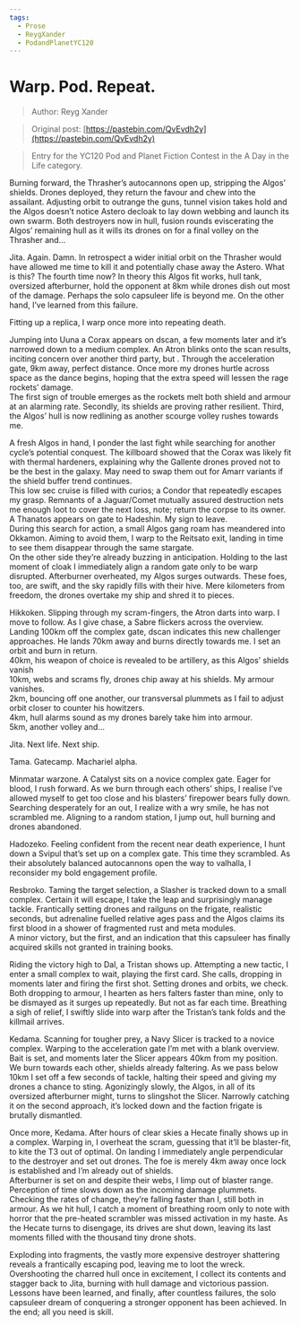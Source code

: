 ```yaml
---
tags:
  - Prose
  - ReygXander
  - PodandPlanetYC120
---
```


# Warp. Pod. Repeat.

> Author: Reyg Xander

> Original post: [https://pastebin.com/QvEvdh2y](https://pastebin.com/QvEvdh2y)

> Entry for the YC120 Pod and Planet Fiction Contest in the A Day in the Life category.


Burning forward, the Thrasher’s autocannons open up, stripping the Algos’ shields. Drones deployed, they return the favour and chew into the assailant. Adjusting orbit to outrange the guns, tunnel vision takes hold and the Algos doesn’t notice Astero decloak to lay down webbing and launch its own swarm. Both destroyers now in hull, fusion rounds eviscerating the Algos’ remaining hull as it wills its drones on for a final volley on the Thrasher and…
 
Jita. Again. Damn. In retrospect a wider initial orbit on the Thrasher would have allowed me time to kill it and potentially chase away the Astero. What is this? The fourth time now? In theory this Algos fit works, hull tank, oversized afterburner, hold the opponent at 8km while drones dish out most of the damage. Perhaps the solo capsuleer life is beyond me. On the other hand, I’ve learned from this failure.
 
Fitting up a replica, I warp once more into repeating death.
 
Jumping into Uuna a Corax appears on dscan, a few moments later and it’s narrowed down to a medium complex. An Atron blinks onto the scan results, inciting concern over another third party, but . Through the acceleration gate, 9km away, perfect distance. Once more my drones hurtle across space as the dance begins, hoping that the extra speed will lessen the rage rockets’ damage.<br>
The first sign of trouble emerges as the rockets melt both shield and armour at an alarming rate. Secondly, its shields are proving rather resilient. Third, the Algos’ hull is now redlining as another scourge volley rushes towards me.
 
A fresh Algos in hand, I ponder the last fight while searching for another cycle’s potential conquest. The killboard showed that the Corax was likely fit with thermal hardeners, explaining why the Gallente drones proved not to be the best in the galaxy. May need to swap them out for Amarr variants if the shield buffer trend continues.<br>
This low sec cruise is filled with curios; a Condor that repeatedly escapes my grasp. Remnants of a Jaguar/Comet mutually assured destruction nets me enough loot to cover the next loss, note; return the corpse to its owner. A Thanatos appears on gate to Hadeshin. My sign to leave.<br>
During this search for action, a small Algos gang roam has meandered into Okkamon. Aiming to avoid them, I warp to the Reitsato exit, landing in time to see them disappear through the same stargate.<br>
On the other side they’re already buzzing in anticipation. Holding to the last moment of cloak I immediately align a random gate only to be warp disrupted. Afterburner overheated, my Algos surges outwards. These foes, too, are swift, and the sky rapidly fills with their hive. Mere kilometers from freedom, the drones overtake my ship and shred it to pieces.
 
Hikkoken. Slipping through my scram-fingers, the Atron darts into warp. I move to follow. As I give chase, a Sabre flickers across the overview. Landing 100km off the complex gate, dscan indicates this new challenger approaches. He lands 70km away and burns directly towards me. I set an orbit and burn in return.<br>
40km, his weapon of choice is revealed to be artillery, as this Algos’ shields vanish<br>
10km, webs and scrams fly, drones chip away at his shields. My armour vanishes.<br>
2km, bouncing off one another, our transversal plummets as I fail to adjust orbit closer to counter his howitzers.<br>
4km, hull alarms sound as my drones barely take him into armour.<br>
5km, another volley and...<br>
 
Jita. Next life. Next ship.
 
Tama. Gatecamp. Machariel alpha.
 
Minmatar warzone. A Catalyst sits on a novice complex gate. Eager for blood, I rush forward. As we burn through each others’ ships, I realise I’ve allowed myself to get too close and his blasters’ firepower bears fully down. Searching desperately for an out, I realize with a wry smile, he has not scrambled me. Aligning to a random station, I jump out, hull burning and drones abandoned.
 
Hadozeko. Feeling confident from the recent near death experience, I hunt down a Svipul that’s set up on a complex gate. This time they scrambled. As their absolutely balanced autocannons open the way to valhalla, I reconsider my bold engagement profile.
 
Resbroko. Taming the target selection, a Slasher is tracked down to a small complex. Certain it will escape, I take the leap and surprisingly manage tackle. Frantically setting drones and railguns on the frigate, realistic seconds, but adrenaline fuelled relative ages pass and the Algos claims its first blood in a shower of fragmented rust and meta modules.<br>
A minor victory, but the first, and an indication that this capsuleer has finally acquired skills not granted in training books.
 
Riding the victory high to Dal, a Tristan shows up. Attempting a new tactic, I enter a small complex to wait, playing the first card. She calls, dropping in moments later and firing the first shot. Setting drones and orbits, we check. Both dropping to armour, I hearten as hers falters faster than mine, only to be dismayed as it surges up repeatedly. But not as far each time. Breathing a sigh of relief, I swiftly slide into warp after the Tristan’s tank folds and the killmail arrives.
 
Kedama. Scanning for tougher prey, a Navy Slicer is tracked to a novice complex. Warping to the acceleration gate I’m met with a blank overview. Bait is set, and moments later the Slicer appears 40km from my position. We burn towards each other, shields already faltering. As we pass below 10km I set off a few seconds of tackle, halting their speed and giving my drones a chance to sting. Agonizingly slowly, the Algos, in all of its oversized afterburner might, turns to slingshot the Slicer. Narrowly catching it on the second approach, it’s locked down and the faction frigate is brutally dismantled.
 
Once more, Kedama. After hours of clear skies a Hecate finally shows up in a complex. Warping in, I overheat the scram, guessing that it’ll be blaster-fit, to kite the T3 out of optimal. On landing I immediately angle perpendicular to the destroyer and set out drones. The foe is merely 4km away once lock is established and I’m already out of shields.<br>
Afterburner is set on and despite their webs, I limp out of blaster range. Perception of time slows down as the incoming damage plummets. Checking the rates of change, they’re falling faster than I, still both in armour. As we hit hull, I catch a moment of breathing room only to note with horror that the pre-heated scrambler was missed activation in my haste. As the Hecate turns to disengage, its drives are shut down, leaving its last moments filled with the thousand tiny drone shots.
 
Exploding into fragments, the vastly more expensive destroyer shattering reveals a frantically escaping pod, leaving me to loot the wreck. Overshooting the charred hull once in excitement, I collect its contents and stagger back to Jita, burning with hull damage and victorious passion.<br>
Lessons have been learned, and finally, after countless failures, the solo capsuleer dream of conquering a stronger opponent has been achieved. In the end; all you need is skill.